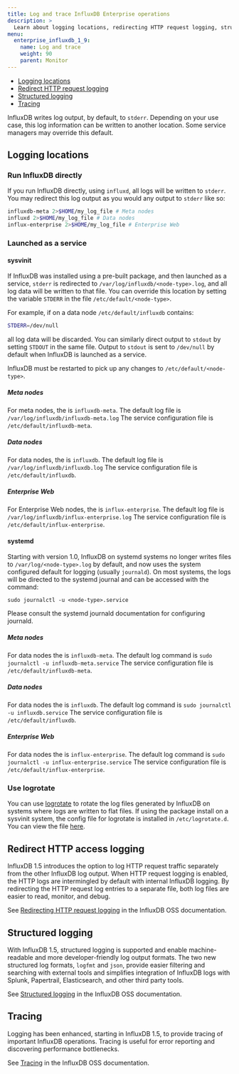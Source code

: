 ```yaml
---
title: Log and trace InfluxDB Enterprise operations
description: >
  Learn about logging locations, redirecting HTTP request logging, structured logging, and tracing.
menu:
  enterprise_influxdb_1_9:
    name: Log and trace
    weight: 90
    parent: Monitor
---
```



* [Logging locations](#logging-locations)
* [Redirect HTTP request logging](#redirect-http-access-logging)
* [Structured logging](#structured-logging)
* [Tracing](#tracing)


InfluxDB writes log output, by default, to `stderr`.
Depending on your use case, this log information can be written to another location.
Some service managers may override this default.

## Logging locations

### Run InfluxDB directly

If you run InfluxDB directly, using `influxd`, all logs will be written to `stderr`.
You may redirect this log output as you would any output to `stderr` like so:

```bash
influxdb-meta 2>$HOME/my_log_file # Meta nodes
influxd 2>$HOME/my_log_file # Data nodes
influx-enterprise 2>$HOME/my_log_file # Enterprise Web
```

### Launched as a service

#### sysvinit

If InfluxDB was installed using a pre-built package, and then launched
as a service, `stderr` is redirected to
`/var/log/influxdb/<node-type>.log`, and all log data will be written to
that file.  You can override this location by setting the variable
`STDERR` in the file `/etc/default/<node-type>`.

For example, if on a data node `/etc/default/influxdb` contains:

```bash
STDERR=/dev/null
```

all log data will be discarded.  You can similarly direct output to
`stdout` by setting `STDOUT` in the same file.  Output to `stdout` is
sent to `/dev/null` by default when InfluxDB is launched as a service.

InfluxDB must be restarted to pick up any changes to `/etc/default/<node-type>`.


##### Meta nodes

For meta nodes, the <node-type> is `influxdb-meta`.
The default log file is `/var/log/influxdb/influxdb-meta.log`
The service configuration file is `/etc/default/influxdb-meta`.

##### Data nodes

For data nodes, the <node-type> is `influxdb`.
The default log file is `/var/log/influxdb/influxdb.log`
The service configuration file is `/etc/default/influxdb`.

##### Enterprise Web

For Enterprise Web nodes, the <node-type> is `influx-enterprise`.
The default log file is `/var/log/influxdb/influx-enterprise.log`
The service configuration file is `/etc/default/influx-enterprise`.

#### systemd

Starting with version 1.0, InfluxDB on systemd systems no longer
writes files to `/var/log/<node-type>.log` by default, and now uses the
system configured default for logging (usually `journald`).  On most
systems, the logs will be directed to the systemd journal and can be
accessed with the command:

```
sudo journalctl -u <node-type>.service
```

Please consult the systemd journald documentation for configuring
journald.

##### Meta nodes

For data nodes the <node-type> is `influxdb-meta`.
The default log command is `sudo journalctl -u influxdb-meta.service`
The service configuration file is `/etc/default/influxdb-meta`.

##### Data nodes

For data nodes the <node-type> is `influxdb`.
The default log command is `sudo journalctl -u influxdb.service`
The service configuration file is `/etc/default/influxdb`.

##### Enterprise Web

For data nodes the <node-type> is `influx-enterprise`.
The default log command is `sudo journalctl -u influx-enterprise.service`
The service configuration file is `/etc/default/influx-enterprise`.

### Use logrotate

You can use [logrotate](http://manpages.ubuntu.com/manpages/cosmic/en/man8/logrotate.8.html)
to rotate the log files generated by InfluxDB on systems where logs are written to flat files.
If using the package install on a sysvinit system, the config file for logrotate is installed in `/etc/logrotate.d`.
You can view the file [here](https://github.com/influxdb/influxdb/blob/master/scripts/logrotate).

## Redirect HTTP access logging

InfluxDB 1.5 introduces the option to log HTTP request traffic separately from the other InfluxDB log output. When HTTP request logging is enabled, the HTTP logs are intermingled by default with internal InfluxDB logging. By redirecting the HTTP request log entries to a separate file, both log files are easier to read, monitor, and debug.

See [Redirecting HTTP request logging](/enterprise_influxdb/v1.9/administration/logs/#redirecting-http-access-logging) in the InfluxDB OSS documentation.

## Structured logging

With InfluxDB 1.5, structured logging is supported and enable machine-readable and more developer-friendly log output formats. The two new structured log formats, `logfmt` and `json`, provide easier filtering and searching with external tools and simplifies integration of InfluxDB logs  with Splunk, Papertrail, Elasticsearch, and other third party tools.

See [Structured logging](/enterprise_influxdb/v1.9/administration/logs/#structured-logging) in the InfluxDB OSS documentation.

## Tracing

Logging has been enhanced, starting in InfluxDB 1.5, to provide tracing of important InfluxDB operations. Tracing is useful for error reporting and discovering performance bottlenecks.

See [Tracing](/enterprise_influxdb/v1.9/administration/logs/#tracing) in the InfluxDB OSS documentation.
